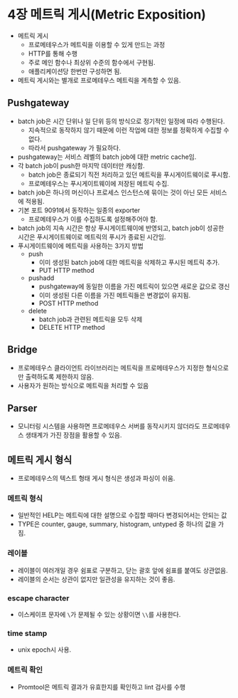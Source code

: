 # 4장 메트릭 게시(Metric Exposition)

* 메트릭 게시
  * 프로메테우스가 메트릭을 이용할 수 있게 만드는 과정
  * HTTP를 통해 수행
  * 주로 메인 함수나 최상위 수준의 함수에서 구현됨.
  * 애플리케이션당 한번만 구성하면 됨.
* 메트릭 게시와는 별개로 프로메테우스 메트릭을 계측할 수 있음.

## Pushgateway

* batch job은 시간 단위나 일 단위 등의 방식으로 정기적인 일정에 따라 수행된다.
  * 지속적으로 동작하지 않기 때문에 이런 작업에 대한 정보를 정확하게 수집할 수 없다.
  * 따라서 pushgateway 가 필요하다.
* pushgateway는 서비스 레벨의 batch job에 대한 metric cache임.
* 각 batch job이 push한 마지막 데이터만 캐싱함.
  * batch job은 종료되기 직전 처리하고 있던 메트릭을 푸시게이트웨이로 푸시함.
  * 프로메테우스는 푸시게이트웨이에 저장된 메트릭 수집.
* batch job은 하나의 머신이나 프로세스 인스턴스에 묶이는 것이 아닌 모든 서비스에 적용됨.
* 기본 포트 9091에서 동작하는 일종의 exporter
  * 프로메테우스가 이를 수집하도록 설정해주어야 함.
* batch job의 지속 시간은 항상 푸시게이트웨이에 반영되고, batch job이 성공한 시간은 푸시게이트웨이로 메트릭의 푸시가 종료된 시간임.
* 푸시게이트웨이에 메트릭을 사용하는 3가지 방법
  * push
    * 이미 생성된 batch job에 대한 메트릭을 삭제하고 푸시된 메트릭  추가.
    * PUT HTTP method
  * pushadd
    * pushgateway에 동일한 이름을 가진 메트릭이 있으면 새로운 값으로 갱신
    * 이미 생성된 다른 이름을 가진 메트릭들은 변경없이 유지됨.
    * POST HTTP method
  * delete
    * batch job과 관련된 메트릭을 모두 삭제
    * DELETE HTTP method

## Bridge

* 프로메테우스 클라이언트 라이브러리는 메트릭을 프로메테우스가 지정한 형식으로만 출력하도록 제한하지 않음.
* 사용자가 원하는 방식으로 메트릭을 처리할 수 있음

## Parser

* 모니터링 시스템을 사용하면 프로메테우스 서버를 동작시키지 않더라도 프로메테우스 생태계가 가진 장점을 활용할 수 있음.

## 메트릭 게시 형식

* 프로메테우스의 텍스트 형태 게시 형식은 생성과 파싱이 쉬움.

### 메트릭 형식

* 일반적인 HELP는 메트릭에 대한 설명으로 수집할 때마다 변경되어서는 안되는 값
* TYPE은 counter, gauge, summary, histogram, untyped 중 하나의 값을 가짐.

### 레이블

* 레이블이 여러개일 경우 쉼표로 구분하고, 닫는 괄호 앞에 쉼표를 붙여도 상관없음.
* 레이블의 순서는 상관이 없지만 일관성을 유지하는 것이 좋음.

### escape character

* 이스케이프 문자에 `\`가 문제될 수 있는 상황이면 `\\`를 사용한다.

### time stamp

* unix epoch시 사용.

### 메트릭 확인

* Promtool은 메트릭 결과가 유효한지를 확인하고 lint 검사를 수행

